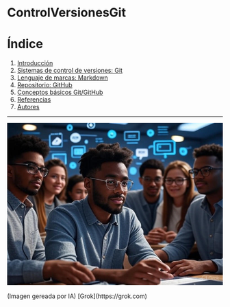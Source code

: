 # ControlVersionesGit

# Índice

1. [Introducción](#introducción)  
2. [Sistemas de control de versiones: Git](#sistemas-de-control-de-versiones-git)  
3. [Lenguaje de marcas: Markdown](markdown.md)  
4. [Repositorio: GitHub](github.md)  
6. [Conceptos básicos Git/GitHub](#conceptos-básicos-gitgithub)  
7. [Referencias](referencias.md)  
8. [Autores](#autores)  

---
<p align="center">
  <img src="/img/2.jpg" alt="![host](/img/2.jpg)" />
</p>
(Imagen gereada por IA)  
[Grok](https://grok.com)
